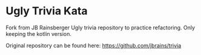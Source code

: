 # Ugly Trivia Kata
Fork from JB Rainsberger Ugly trivia repository to practice refactoring. Only keeping the kotlin version.

Original repository can be found here: https://github.com/jbrains/trivia
